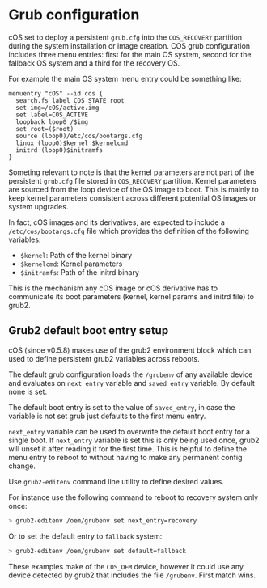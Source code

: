 # Grub configuration

cOS set to deploy a persistent `grub.cfg` into the `COS_RECOVERY` partition during
the system installation or image creation. COS grub configuration
includes three menu entries: first for the main OS system, second for the
fallback OS system and a third for the recovery OS.

For example the main OS system menu entry could be something like:

```
menuentry "cOS" --id cos {
  search.fs_label COS_STATE root
  set img=/cOS/active.img
  set label=COS_ACTIVE
  loopback loop0 /$img
  set root=($root)
  source (loop0)/etc/cos/bootargs.cfg
  linux (loop0)$kernel $kernelcmd
  initrd (loop0)$initramfs
}
```

Someting relevant to note is that the kernel parameters are not part of the 
persistent `grub.cfg` file stored in `COS_RECOVERY` partition. Kernel parameters
are sourced from the loop device of the OS image to boot. This is mainly to
keep kernel parameters consistent across different potential OS images or
system upgrades. 

In fact, cOS images and its derivatives, are expected to include a
`/etc/cos/bootargs.cfg` file which provides the definition of the following
variables:

* `$kernel`: Path of the kernel binary 
* `$kernelcmd`: Kernel parameters
* `$initramfs`: Path of the initrd binary

This is the mechanism any cOS image or cOS derivative has to communicate
its boot parameters (kernel, kernel params and initrd file) to grub2.

## Grub2 default boot entry setup

cOS (since v0.5.8) makes use of the grub2 environment block which can used to define
persistent grub2 variables across reboots.

The default grub configuration loads the `/grubenv` of any available device
and evaluates on `next_entry` variable and `saved_entry` variable. By default
none is set.

The default boot entry is set to the value of `saved_entry`, in case the variable
is not set grub just defaults to the first menu entry.

`next_entry` variable can be used to overwrite the default boot entry for a single
boot. If `next_entry` variable is set this is only being used once, grub2 will
unset it after reading it for the first time. This is helpful to define the menu entry
to reboot to without having to make any permanent config change.

Use `grub2-editenv` command line utility to define desired values.

For instance use the following command to reboot to recovery system only once:

```bash
> grub2-editenv /oem/grubenv set next_entry=recovery
```

Or to set the default entry to `fallback` system:

```bash
> grub2-editenv /oem/grubenv set default=fallback
```

These examples make of the `COS_OEM` device, however it could use any device
detected by grub2 that includes the file `/grubenv`. First match wins.

